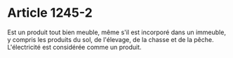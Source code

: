 # Article 1245-2

<p>Est un produit tout bien meuble, même s'il est incorporé dans un immeuble, y compris les produits du sol, de l'élevage, de la chasse et de la pêche. L'électricité est considérée comme un produit.</p>